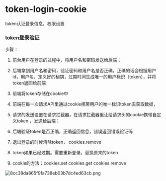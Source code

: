 # token-login-cookie
token认证登录信息，权限设置
### token登录验证

步骤：

1. 前台用户在登录的过程中，将用户名和密码发送给后端；

2. 后端拿到用户名和密码，验证密码和用户名是否正确，正确的话会根据用户id，用户名，定义好的秘钥，过期时间生成唯一的用户标识（token），并将token返回给前端
3. 前端将token存储在cookie中
4. 前端在每一次请求API里通过cookie携带用户的唯一标识token去获取数据，
5. 请求的发送设置在请求拦截器，在请求拦截器里让给请求头的cookie携带自定义token ，发送给后端；
6. 后端验证token是否正确，正确返回信息，错误返回错误验证码
7. 退出登录的时候清除token， cookies.remove
8. token如果已经过期。需要重新登录，替换原来的token
9. cookie的方法：cookies.set cookies.get  cookies.remove

![8cc38da865f9fa738eb03b7dc4ed63cb.png](https://img-blog.csdnimg.cn/img_convert/8cc38da865f9fa738eb03b7dc4ed63cb.png)

